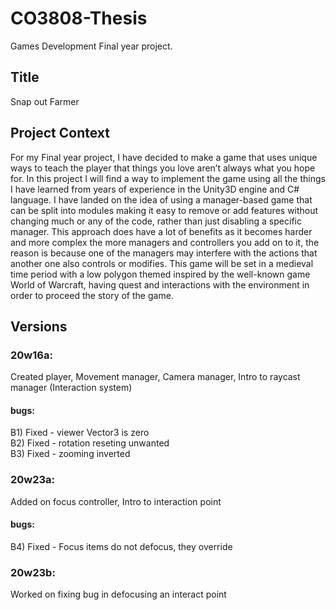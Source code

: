 # CO3808-Thesis
Games Development Final year project.

## Title
Snap out Farmer

## Project Context
For my Final year project, I have decided to make a game that uses unique ways to teach the player that things you love aren’t always what you hope for. In this project I will find a way to implement the game using all the things I have learned from years of experience in the Unity3D engine and C# language. I have landed on the idea of using a manager-based game that can be split into modules making it easy to remove or add features without changing much or any of the code, rather than just disabling a specific manager. This approach does have a lot of benefits as it becomes harder and more complex the more managers and controllers you add on to it, the reason is because one of the managers may interfere with the actions that another one also controls or modifies. This game will be set in a medieval time period with a low polygon themed inspired by the well-known game World of Warcraft, having quest and interactions with the environment in order to proceed the story of the game.

## Versions
### 20w16a:
Created player, Movement manager, Camera manager, Intro to raycast manager (Interaction system)
#### bugs:
B1) Fixed - viewer Vector3 is zero      <br/>
B2) Fixed - rotation reseting unwanted  <br/>
B3) Fixed - zooming inverted            <br/>
### 20w23a:
Added on focus controller, Intro to interaction point
#### bugs:
B4) Fixed - Focus items do not defocus, they override <br/>
### 20w23b:
Worked on fixing bug in defocusing an interact point
